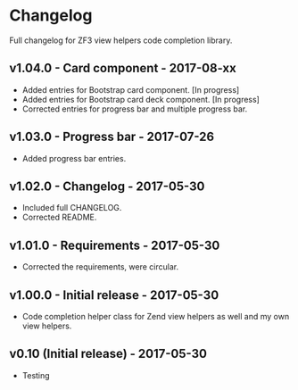 # Changelog

Full changelog for ZF3 view helpers code completion library.

## v1.04.0 - Card component - 2017-08-xx

* Added entries for Bootstrap card component. [In progress]
* Added entries for Bootstrap card deck component. [In progress]
* Corrected entries for progress bar and multiple progress bar.

## v1.03.0 - Progress bar - 2017-07-26

* Added progress bar entries.

## v1.02.0 - Changelog - 2017-05-30

* Included full CHANGELOG.
* Corrected README.

## v1.01.0 - Requirements - 2017-05-30

* Corrected the requirements, were circular.

## v1.00.0 - Initial release - 2017-05-30

* Code completion helper class for Zend view helpers as well and my own view helpers.

## v0.10 (Initial release) - 2017-05-30

* Testing
